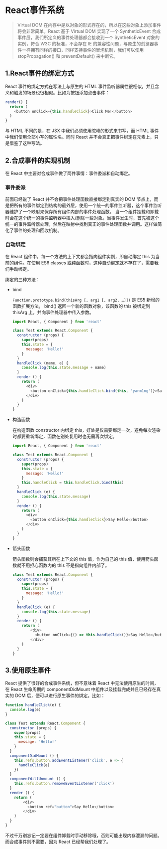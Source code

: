# React事件系统

> Virtual DOM 在内存中是以对象的形式存在的，所以在这些对象上添加事件将会非常简单。React 基于 Virtual DOM 实现了一个 SyntheticEvent 合成事件层，我们所定义的事件处理器都会接收到一个 SyntheticEvent 对象的实例，符合 W3C 的标准，不会存在 IE 的兼容性问题，与原生的浏览器事件一样拥有同样的接口，同样支持事件的冒泡机制，我们可以使用 stopPropagation() 和 preventDefault() 来中断它。

## 1.React事件的绑定方式

React 事件的绑定方式在写法上与原生的 HTML 事件监听器属性很相似，并且含义和触发的场景也很相似。比如为按钮添加点击事件：

```javascript
render() {
  return (
  	<button onClick={this.handleClick}>Click Me!</button>
  )
}
```

与 HTML 不同的是，在 JSX 中我们必须使用驼峰的形式来书写，而 HTML 事件中我们使用全部小写的属性名。同时 React 并不会真正把事件绑定在元素上，只是借鉴了这种写法。

## 2.合成事件的实现机制

在 React 中主要对合成事件做了两件事情：事件委派和自动绑定。

### 事件委派

前面已经说了 React 并不会把事件处理函数直接绑定到真实的 DOM 节点上，而是把所有的事件绑定到结构的最外层，使用一个统一的事件监听器，这个事件监听器维护了一个映射来保存所有组件内部的事件处理函数。 当一个组件挂载和卸载时会在这个统一的事件监听器中插入/删除一些对象。当事件发生时，首先被这个统一的事件监听器处理，然后在映射中找到真正的事件处理函数并调用。这样做简化了事件的处理和回收机制。

### 自动绑定

在 React 组件中，每一个方法的上下文都会指向组件实例，即自动绑定 this 为当前的组件。在使用 ES6 classes 或纯函数时，这种自动绑定就不存在了，需要我们手动绑定。

绑定的三种方法：

* bind

  `Function.prototype.bind(thisArg [, arg1 [, arg2, …]])` 是 ES5 新增的函数扩展方法， bind() 返回一个新的函数对象，该函数的 this 被绑定到 thisArg 上，并向事件处理器中传入参数。

  ```javascript
  import React, { Component } from 'react'

  class Test extends React.Component {
    constructor (props) {
      super(props)
      this.state = {
        message: 'Hello!'
      }
    }
    handleClick (name, e) {
      console.log(this.state.message + name)
    }
    render () {
      return (
        <div>
          <button onClick={this.handleClick.bind(this, 'yanm1ng')}>Say Hello</button>
        </div>
      )
    }
  }
  ```

* 构造函数

  在构造函数  constructor 内绑定 this，好处是仅需要绑定一次，避免每次渲染时都要重新绑定，函数在别处复用时也无需再次绑定。

  ```javascript
  import React, { Component } from 'react'

  class Test extends React.Component {
    constructor (props) {
      super(props)
      this.state = {
        message: 'Hello!'
      }
      this.handleClick = this.handleClick.bind(this)
    }
    handleClick (e) {
      console.log(this.state.message)
    }
    render () {
      return (
        <div>
          <button onClick={this.handleClick}>Say Hello</button>
        </div>
      )
    }
  }
  ```

* 箭头函数

  箭头函数则会捕获其所在上下文的 this 值，作为自己的 this 值，使用箭头函数就不用担心函数内的 this 不是指向组件内部了。

  ```javascript
  class Test extends React.Component {
    constructor (props) {
      super(props)
      this.state = {
        message: 'Hello!'
      }
    }
    handleClick (e) {
      console.log(this.state.message)
    }
    render () {
      return (
          <div>
            <button onClick={() => this.handleClick()}>Say Hello</button>
          </div>
      )
    }
  }
  ```


## 3.使用原生事件

React 提供了很好的合成事件系统，但不意味着 React 中无法使用原生的时间，在 React 生命周期的 componentDidMount 中组件以及挂载完成并且已经存在真实的 DOM 后，便可以进行原生事件的绑定。比如：

```javascript
function handleClick(e) {
  console.log(e)
}

class Test extends React.Component {
  constructor (props) {
    super(props)
    this.state = {
      message: 'Hello!'
    }
  }
  componentDidMount () {
    this.refs.button.addEventListener('click', e => {
      handleClick(e)
    })
  }
  componentWillUnmount () {
    this.refs.button.removeEventListener('click')
  }
  render () {
    return (
        <div>
          <button ref="button">Say Hello</button>
        </div>
    )
  }
}
```

不过千万别忘记一定要在组件卸载时手动移除哦，否则可能出现内存泄漏的问题。而合成事件则不需要，因为 React 已经帮我们处理了。